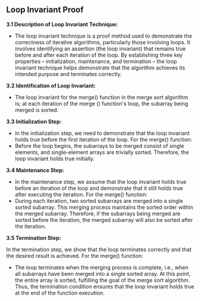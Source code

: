 ## Loop Invariant Proof

**3.1 Description of Loop Invariant Technique:**

- The loop invariant technique is a proof method used to demonstrate the correctness of iterative algorithms, particularly those involving loops. It involves identifying an assertion (the loop invariant) that remains true before and after each iteration of the loop. By establishing three key properties – initialization, maintenance, and termination – the loop invariant technique helps demonstrate that the algorithm achieves its intended purpose and terminates correctly.

**3.2 Identification of Loop Invariant:**

-  The loop invariant for the merge() function in the merge sort algorithm is; at each iteration of the merge () function's loop, the subarray being merged is sorted.

**3.3 Initialization Step:**

-  In the initialization step, we need to demonstrate that the loop invariant holds true before the first iteration of the loop. For the merge() function:
- Before the loop begins, the subarrays to be merged consist of single elements, and single-element arrays are trivially sorted. Therefore, the loop invariant holds true initially.

**3.4 Maintenance Step:**

- In the maintenance step, we assume that the loop invariant holds true before an iteration of the loop and demonstrate that it still holds true after executing the iteration. For the merge() function:
- During each iteration, two sorted subarrays are merged into a single sorted subarray. This merging process maintains the sorted order within the merged subarray. Therefore, if the subarrays being merged are sorted before the iteration, the merged subarray will also be sorted after the iteration.

**3.5 Termination Step:**

In the termination step, we show that the loop terminates correctly and that the desired result is achieved. For the merge() function:
- The loop terminates when the merging process is complete, i.e., when all subarrays have been merged into a single sorted array. At this point, the entire array is sorted, fulfilling the goal of the merge sort algorithm. Thus, the termination condition ensures that the loop invariant holds true at the end of the function execution.


```python

```
